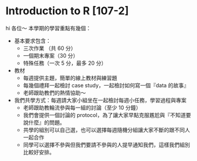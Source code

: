 # Introduction to R [107-2]

hi 各位～
本學期的學習重點有幾個：

* 基本要求包含：
  * 三次作業 （共 60 分）
  * 一個期末專案（30 分）
  * 特殊任務（一次 5 分，最多 20 分）
* 教材
  * 每週提供主題，簡單的線上教材與練習題
  * 每幾個禮拜一起檢討 case study，一起檢討如何寫一個『data 的故事』
  * 老師跟助教們的熱情協助～
* 我們共學方式：每週請大家小組坐在一起檢討每週小任務，學習過程與專案
  * 老師跟助教輪流參與每一組的討論（至少 10 分鐘）
  * 我們會提供一個討論的 protocol，為了讓大家早點克服尷尬與『不知道要說什麼』的問題。
  * 共學的組別可以自己選，也可以選擇每週隨機分組讓大家不斷的跟不同人一起合作
  * 同學可以選擇不參與但我們要請不參與的人提早通知我們，這樣我們組別比較好安排。

